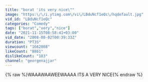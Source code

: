 ```yaml
---
title: "borat 'its very nice\""
image: "https:\/\/i.ytimg.com\/vi\/LBduNcf1eQc\/hqdefault.jpg"
vid_id: "LBduNcf1eQc"
categories: "Comedy"
tags: ["borat","very","nice"]
date: "2021-11-15T08:58:41+03:00"
vid_date: "2008-08-02T00:39:33Z"
duration: "PT3S"
viewcount: "1662808"
likeCount: "8861"
dislikeCount: "183"
channel: "georgenajjar"
---
```

{% raw %}WAAAWAAWEEWAAAA ITS A VERY NICE{% endraw %}
